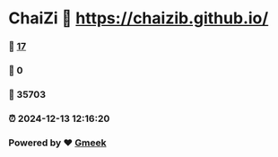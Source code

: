 # ChaiZi :link: https://chaizib.github.io/ 
### :page_facing_up: [17](https://chaizib.github.io//tag.html) 
### :speech_balloon: 0 
### :hibiscus: 35703 
### :alarm_clock: 2024-12-13 12:16:20 
### Powered by :heart: [Gmeek](https://github.com/Meekdai/Gmeek)
